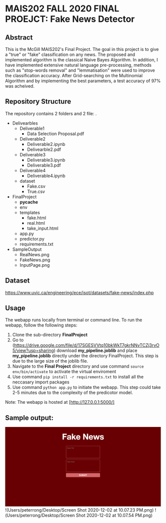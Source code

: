# MAIS202 FALL 2020 FINAL PROEJCT: Fake News Detector

## Abstract

This is the McGill MAIS202's Final Project. The goal in this project is to give a "true" or "fake" classification on any news. The proposed and implemented algorithm is the classical Naive Bayes Algorithm. In addition, I have implemented extensive natural language pre-processing, methods such as "stop-words removal" and "lemmatisation" were used to improve the classification accuracy. After Grid-searching on the Multinomial Algorithm and by implementing the best parameters, a test accuracy of 97% was acheived.

## Repository Structure

The repository contains 2 folders and 2 file:
.

-   Delivearbles
    -   Deliverable1
        -   Data Selection Proposal.pdf
    -   Deliverable2
        -   Deliverable2.ipynb
        -   Delivearble2.pdf
    -   Deliverable3
        -   Deliverable3.ipynb
        -   Deliverable3.pdf
    -   Deliverable4
        -   Deliverable4.ipynb
    -   dataset
        -   Fake.csv
        -   True.csv
-   FinalProject
    -   **pycache**
    -   env
    -   templates
        -   fake.html
        -   real.html
        -   take_input.html
    -   app.py
    -   predictor.py
    -   requirements.txt
- SampleOutput
    - RealNews.png
    - FakeNews.png
    - InputPage.png
## Dataset

https://www.uvic.ca/engineering/ece/isot/datasets/fake-news/index.php

## Usage

The webapp runs locally from terminal or command line.
To run the webapp, follow the following steps:

1. Clone the sub-directory **FinalProject**
2. Go to (https://drive.google.com/file/d/17SGESVVtq10bkWkT7gkrNNvTCZj3rvO5/view?usp=sharing) download **my_pipeline.joblib** and place **my_pipeline.joblib** directly under the directory FinalProject. This step is due to the large size of the joblib file.
3. Navigate to the **Final Project** directory and use command `source env/bin/activate` to activate the virtual enviroment
4. Use command `pip install -r requirements.txt` to install all the neccasary import packages
5. Use command `python app.py` to initiate the webapp. This step could take 2-5 minutes due to the complexity of the predicotor model.

Note: The webapp is hosted at [http://127.0.0.1:5000/]

## Sample output:

![Im1](https://github.com/peterghrong/fake_news_detection/blob/master/SampleOutput/FakeNews.png)
!(Users/peterrong/Desktop/Screen Shot 2020-12-02 at 10.07.23 PM.png)
!(Users/peterrong/Desktop/Screen Shot 2020-12-02 at 10.07.54 PM.png)
